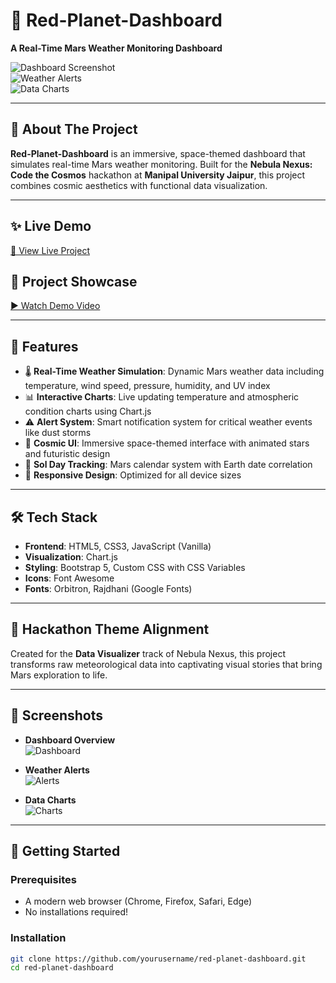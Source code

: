 # 🚀 Red-Planet-Dashboard  
**A Real-Time Mars Weather Monitoring Dashboard**

![Dashboard Screenshot](screenshots/dashboard.png)  
![Weather Alerts](screenshots/alerts.png)  
![Data Charts](screenshots/charts.png)

---

## 🌌 About The Project  
**Red-Planet-Dashboard** is an immersive, space-themed dashboard that simulates real-time Mars weather monitoring. Built for the **Nebula Nexus: Code the Cosmos** hackathon at **Manipal University Jaipur**, this project combines cosmic aesthetics with functional data visualization.

---

## ✨ Live Demo  
[🔗 View Live Project](https://your-live-project-link.com)

## 🎥 Project Showcase  
[▶️ Watch Demo Video](https://your-demo-video-link.com)

---

## 🚀 Features  
- 🌡️ **Real-Time Weather Simulation**: Dynamic Mars weather data including temperature, wind speed, pressure, humidity, and UV index  
- 📊 **Interactive Charts**: Live updating temperature and atmospheric condition charts using Chart.js  
- ⚠️ **Alert System**: Smart notification system for critical weather events like dust storms  
- 🌟 **Cosmic UI**: Immersive space-themed interface with animated stars and futuristic design  
- 📅 **Sol Day Tracking**: Mars calendar system with Earth date correlation  
- 📱 **Responsive Design**: Optimized for all device sizes

---

## 🛠️ Tech Stack  
- **Frontend**: HTML5, CSS3, JavaScript (Vanilla)  
- **Visualization**: Chart.js  
- **Styling**: Bootstrap 5, Custom CSS with CSS Variables  
- **Icons**: Font Awesome  
- **Fonts**: Orbitron, Rajdhani (Google Fonts)

---

## 🎯 Hackathon Theme Alignment  
Created for the **Data Visualizer** track of Nebula Nexus, this project transforms raw meteorological data into captivating visual stories that bring Mars exploration to life.

---

## 📸 Screenshots  
- **Dashboard Overview**  
  ![Dashboard](screenshots/dashboard.png)
  

- **Weather Alerts**  
  ![Alerts](screenshots/alerts.png)

- **Data Charts**  
  ![Charts](screenshots/charts.png)

---

## 🚀 Getting Started  

### Prerequisites  
- A modern web browser (Chrome, Firefox, Safari, Edge)  
- No installations required!

### Installation  

```bash
git clone https://github.com/yourusername/red-planet-dashboard.git
cd red-planet-dashboard
